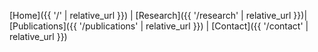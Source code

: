 [Home]({{ '/' | relative_url }}) | [Research]({{ '/research' | relative_url }})| [Publications]({{ '/publications' | relative_url }}) | [Contact]({{ '/contact' | relative_url }})
